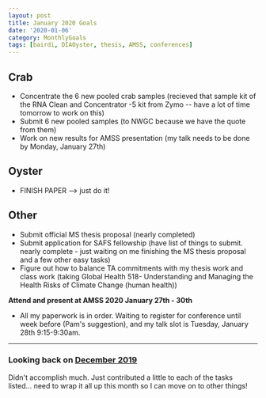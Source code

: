 ```yaml
---
layout: post
title: January 2020 Goals
date: '2020-01-06'
category: MonthlyGoals
tags: [bairdi, DIAOyster, thesis, AMSS, conferences]
---
```


## Crab
- Concentrate the 6 new pooled crab samples (recieved that sample kit of the RNA Clean and Concentrator -5 kit from Zymo -- have a lot of time tomorrow to work on this) 
- Submit 6 new pooled samples (to NWGC because we have the quote from them)
- Work on new results for AMSS presentation (my talk needs to be done by Monday, January 27th)

## Oyster
- FINISH PAPER --> just do it! 

## Other
- Submit official MS thesis proposal (nearly completed)
- Submit application for SAFS fellowship (have list of things to submit. nearly complete - just waiting on me finishing the MS thesis proposal and a few other easy tasks)
- Figure out how to balance TA commitments with my thesis work and class work (taking Global Health 518- Understanding and Managing the Health Risks of Climate Change (human health))

**Attend and present at AMSS 2020 January 27th - 30th**
- All my paperwork is in order. Waiting to register for conference until week before (Pam's suggestion), and my talk slot is Tuesday, January 28th 9:15-9:30am. 

---

### Looking back on [December 2019](https://grace-ac.github.io/december-goals/)    
Didn't accomplish much. Just contributed a little to each of the tasks listed... need to wrap it all up this month so I can move on to other things! 
